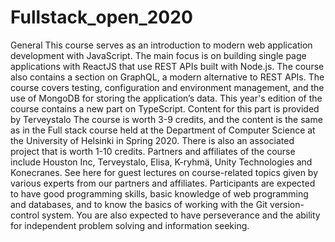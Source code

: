 # Fullstack_open_2020

General
This course serves as an introduction to modern web application development with JavaScript. The main focus is on building single page applications with ReactJS that use REST APIs built with Node.js. The course also contains a section on GraphQL, a modern alternative to REST APIs.
The course covers testing, configuration and environment management, and the use of MongoDB for storing the application’s data.
This year's edition of the course contains a new part on TypeScript. Content for this part is provided by Terveystalo
The course is worth 3-9 credits, and the content is the same as in the Full stack course held at the Department of Computer Science at the University of Helsinki in Spring 2020. There is also an associated project that is worth 1-10 credits.
Partners and affiliates of the course include Houston Inc, Terveystalo, Elisa, K-ryhmä, Unity Technologies and Konecranes. See here for guest lectures on course-related topics given by various experts from our partners and affiliates.
Participants are expected to have good programming skills, basic knowledge of web programming and databases, and to know the basics of working with the Git version-control system. You are also expected to have perseverance and the ability for independent problem solving and information seeking.
